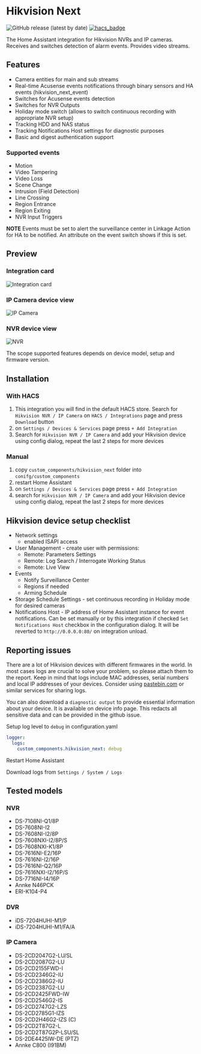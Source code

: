 # Hikvision Next

![GitHub release (latest by date)](https://img.shields.io/github/v/release/maciej-or/hikvision_next?style=flat-square) [![hacs_badge](https://img.shields.io/badge/HACS-Default-orange.svg)](https://github.com/hacs/integration)

The Home Assistant integration for Hikvision NVRs and IP cameras. Receives and switches detection of alarm events. Provides video streams.

## Features

- Camera entities for main and sub streams
- Real-time Acusense events notifications through binary sensors and HA events (hikvision_next_event)
- Switches for Acusense events detection
- Switches for NVR Outputs
- Holiday mode switch (allows to switch continuous recording with appropriate NVR setup)
- Tracking HDD and NAS status
- Tracking Notifications Host settings for diagnostic purposes
- Basic and digest authentication support

### Supported events

- Motion
- Video Tampering
- Video Loss
- Scene Change
- Intrusion (Field Detection)
- Line Crossing
- Region Entrance
- Region Exiting
- NVR Input Triggers

**NOTE**
Events must be set to alert the surveillance center in Linkage Action for HA to be notified. An attribute on the event switch shows if this is set.

## Preview

### Integration card
![Integration card](/assets/card.jpg "Integration card")

### IP Camera device view
![IP Camera](/assets/ipcam.jpg "IP Camera device view")

### NVR device view
![NVR](/assets/nvr.jpg "NVR device view")

The scope supported features depends on device model, setup and firmware version.

## Installation

### With HACS

1. This integration you will find in the default HACS store. Search for `Hikvision NVR / IP Camera` on `HACS / Integrations` page and press `Download` button
2. on `Settings / Devices & Services` page press `+ Add Integration`
3. Search for `Hikvision NVR / IP Camera` and add your Hikvision device using config dialog, repeat the last 2 steps for more devices

### Manual

1. copy `custom_components/hikvision_next` folder into `conifg/custom_components`
2. restart Home Assistant
3. on `Settings / Devices & Services` page press `+ Add Integration`
4. search for `Hikvision NVR / IP Camera` and add your Hikvision device using config dialog, repeat the last 2 steps for more devices

## Hikvision device setup checklist

- Network settings
  - enabled ISAPI access
- User Management - create user with permissions:
  - Remote: Parameters Settings
  - Remote: Log Search / Interrogate Working Status
  - Remote: Live View
- Events
  - Notify Surveillance Center
  - Regions if needed
  - Arming Schedule
- Storage Schedule Settings - set continuous recording in Holiday mode for desired cameras
- Notifications Host - IP address of Home Assistant instance for event notifications. Can be set manually or by this integration if checked `Set Notifications Host` checkbox in the configuration dialog. It will be reverted to `http://0.0.0.0:80/` on integration unload.

## Reporting issues

There are a lot of Hikvision devices with different firmwares in the world. In most cases logs are crucial to solve your problem, so please attach them to the report.
Keep in mind that logs include MAC addresses, serial numbers and local IP addresses of your devices. Consider using [pastebin.com](https://pastebin.com) or similar services for sharing logs.

You can also download a `diagnostic output` to provide essential information about your device. It is available on device info page. This redacts all sensitive data and can be provided in the github issue.

Setup log level to `debug` in configuration.yaml

```yaml
logger:
  logs:
    custom_components.hikvision_next: debug
```

Restart Home Assistant

Download logs from `Settings / System / Logs`

## Tested models

### NVR

- DS-7108NI-Q1/8P
- DS-7608NI-I2
- DS-7608NI-I2/8P
- DS-7608NXI-I2/8P/S
- DS-7608NXI-K1/8P
- DS-7616NI-E2/16P
- DS-7616NI-I2/16P
- DS-7616NI-Q2/16P
- DS-7616NXI-I2/16P/S
- DS-7716NI-I4/16P
- Annke N46PCK
- ERI-K104-P4

### DVR

- iDS-7204HUHI-M1/P
- iDS-7204HUHI-M1/FA/A

### IP Camera

- DS-2CD2047G2-LU/SL
- DS-2CD2087G2-LU
- DS-2CD2155FWD-I
- DS-2CD2346G2-IU
- DS-2CD2386G2-IU
- DS-2CD2387G2-LU
- DS-2CD2425FWD-IW
- DS-2CD2546G2-IS
- DS-2CD2747G2-LZS
- DS-2CD2785G1-IZS
- DS-2CD2H46G2-IZS (C)
- DS-2CD2T87G2-L
- DS-2CD2T87G2P-LSU/SL
- DS-2DE4425IW-DE (PTZ)
- Annke C800 (I91BM)
